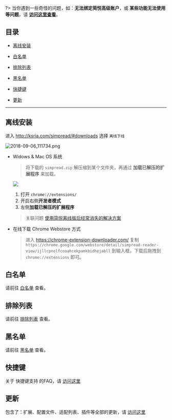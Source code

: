 ?> 当你遇到一些奇怪的问题，如：**无法绑定简悦高级账户**，或 **某些功能无法使用等问题**，请 [**访问这里查看**](https://github.com/Kenshin/simpread/discussions/categories/重要通知)。

目录
---

- [离线安装](#离线安装)

- [白名单](#白名单)

- [排除列表](#排除列表)

- [黑名单](#黑名单)

- [快捷键](#快捷键)

- [更新](#更新)

***

离线安装
---

进入 http://ksria.com/simpread/#downloads 选择 `离线下线`

![2018-09-06_111734.png](https://i.loli.net/2018/09/06/5b909cbfa516c.png)

- Widows  & Mac OS 系统

  > 将下载的 `simpread.zip` 解压缩到某个文件夹，再通过 **加载已解压的扩展程序** 来加载。

  ![](https://z3.ax1x.com/2021/06/21/RAIoss.png)

  1. 打开 `chrome://extensions/`
  2. 开启右侧**开发者模式**
  3. 左侧**加载已解压的扩展程序**

  > 关联问题 [使用简悦离线版后经常消失的解决方案](https://github.com/Kenshin/simpread/discussions/1645)

- 在线下载 Chrome Webstore 方式

  >  进入 https://chrome-extension-downloader.com/ 复制 `https://chrome.google.com/webstore/detail/simpread-reader-view/ijllcpnolfcooahcekpamkbidhejabll` 到输入框，下载后拖拽到 `chrome://extensions` 即可。

白名单
---
请前往 [白名单](白名单) 查看。

排除列表
---

请前往 [排除列表](排除列表) 查看。

黑名单
---
请前往 [黑名单](黑名单) 查看。

快捷键
---
关于 快捷键支持 的FAQ，请 [访问这里](快捷键)

更新
---

包含了：扩展、配置文件、适配列表、插件等全部的更新，请 [访问这里](更新)